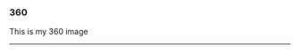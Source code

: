 ### 360

This is my 360 image

<script src="//360.vizor.io/scripts/embed.js" data-vizorurl="https://360.vizor.io/embed/v/0onny" ></script>

***
